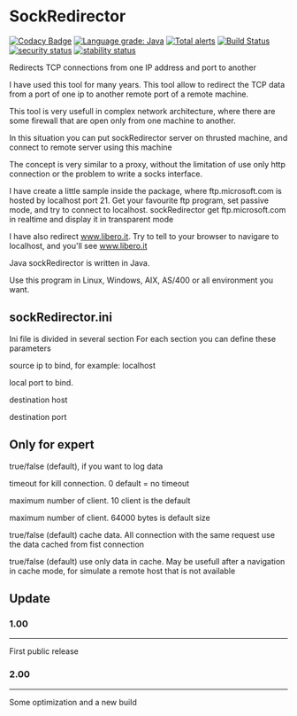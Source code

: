 # SockRedirector

[![Codacy Badge](https://api.codacy.com/project/badge/Grade/fce631c07eac48b682d8da9aee4b5301)](https://www.codacy.com/app/matteobaccan/SockRedirector?utm_source=github.com&amp;utm_medium=referral&amp;utm_content=matteobaccan/SockRedirector&amp;utm_campaign=Badge_Grade)
[![Language grade: Java](https://img.shields.io/lgtm/grade/java/g/matteobaccan/SockRedirector.svg?logo=lgtm&logoWidth=18)](https://lgtm.com/projects/g/matteobaccan/SockRedirector/context:java)
[![Total alerts](https://img.shields.io/lgtm/alerts/g/matteobaccan/SockRedirector.svg?logo=lgtm&logoWidth=18)](https://lgtm.com/projects/g/matteobaccan/SockRedirector/alerts/)
[![Build Status](https://travis-ci.org/matteobaccan/SockRedirector.svg?branch=master)](https://travis-ci.org/matteobaccan/SockRedirector)
[![security status](https://www.meterian.io/badge/gh/matteobaccan/SockRedirector/security)](https://www.meterian.io/report/gh/matteobaccan/SockRedirector)
[![stability status](https://www.meterian.io/badge/gh/matteobaccan/SockRedirector/stability)](https://www.meterian.io/report/gh/matteobaccan/SockRedirector)

Redirects TCP connections from one IP address and port to another

I have used this tool for many years. This tool allow to redirect the TCP data from a port of one ip to another remote port of a remote machine.

This tool is very usefull in complex network architecture, where there are some firewall that are open only from one machine to another.

In this situation you can put sockRedirector server on thrusted machine, and connect to remote server using this machine

The concept is very similar to a proxy, without the limitation of use only http connection or the problem to write a socks interface.

I have create a little sample inside the package, where ftp.microsoft.com is hosted by localhost port 21. Get your favourite ftp program, set passive mode, and try to connect to localhost.
sockRedirector get ftp.microsoft.com in realtime and display it in transparent mode

I have also redirect www.libero.it. Try to tell to your browser to navigare to localhost, and you'll see www.libero.it

Java sockRedirector is written in Java.

Use this program in Linux, Windows, AIX, AS/400 or all environment you want.

## sockRedirector.ini

Ini file is divided in several <redirection> </redirection> section
For each section you can define these parameters

<source> source ip to bind, for example: localhost

<sourceport> local port to bind.

<destination> destination host

<destinationport> destination port

## Only for expert

<log> true/false (default), if you want to log data

<timeout> timeout for kill connection. 0 default = no timeout

<client> maximum number of client. 10 client is the default

<blocksize> maximum number of client. 64000 bytes is default size

<cache> true/false (default) cache data. All connection with the same request use the data cached from fist connection

<onlycache> true/false (default) use only data in cache. May be usefull after a navigation in cache mode, for simulate a remote host that is not available

## Update

### 1.00
----
First public release

### 2.00
----
Some optimization and a new build
